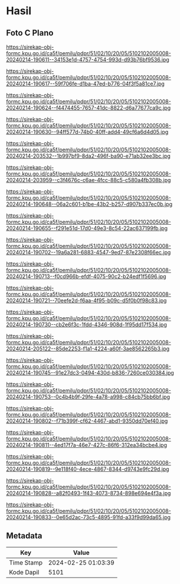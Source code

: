 # Hasil

## Foto C Plano

https://sirekap-obj-formc.kpu.go.id/ca5f/pemilu/pdpr/51/02/10/20/05/5102102005008-20240214-190611--34153e1d-4757-4754-993d-d93b76bf9536.jpg

https://sirekap-obj-formc.kpu.go.id/ca5f/pemilu/pdpr/51/02/10/20/05/5102102005008-20240214-190617--59f706fe-d1ba-47ed-b776-04f3f5a81ce7.jpg

https://sirekap-obj-formc.kpu.go.id/ca5f/pemilu/pdpr/51/02/10/20/05/5102102005008-20240214-190624--f4474455-7657-41dc-8822-d6a77677ca9c.jpg

https://sirekap-obj-formc.kpu.go.id/ca5f/pemilu/pdpr/51/02/10/20/05/5102102005008-20240214-190630--94ff577d-74b0-40ff-add4-49cf6a6d4d05.jpg

https://sirekap-obj-formc.kpu.go.id/ca5f/pemilu/pdpr/51/02/10/20/05/5102102005008-20240214-203532--1b997bf9-8da2-496f-ba90-e71ab32ee3bc.jpg

https://sirekap-obj-formc.kpu.go.id/ca5f/pemilu/pdpr/51/02/10/20/05/5102102005008-20240214-203959--c3f4676c-c6ae-4fcc-88c5-c580a4fb308b.jpg

https://sirekap-obj-formc.kpu.go.id/ca5f/pemilu/pdpr/51/02/10/20/05/5102102005008-20240214-190648--06a2c601-b1be-43b2-b257-d907b337ec0b.jpg

https://sirekap-obj-formc.kpu.go.id/ca5f/pemilu/pdpr/51/02/10/20/05/5102102005008-20240214-190655--f291e51d-17d0-49e3-8c54-22ac637199fb.jpg

https://sirekap-obj-formc.kpu.go.id/ca5f/pemilu/pdpr/51/02/10/20/05/5102102005008-20240214-190702--19a6a281-6883-4547-9ed7-87e2308f66ec.jpg

https://sirekap-obj-formc.kpu.go.id/ca5f/pemilu/pdpr/51/02/10/20/05/5102102005008-20240214-190713--f0cd966b-efdf-4075-90c2-b24edf1f5696.jpg

https://sirekap-obj-formc.kpu.go.id/ca5f/pemilu/pdpr/51/02/10/20/05/5102102005008-20240214-190721--70eefe2d-f6aa-4f95-b09c-d5f0b0f98c83.jpg

https://sirekap-obj-formc.kpu.go.id/ca5f/pemilu/pdpr/51/02/10/20/05/5102102005008-20240214-190730--cb2e6f3c-1fdd-4346-908d-1f95dd17f534.jpg

https://sirekap-obj-formc.kpu.go.id/ca5f/pemilu/pdpr/51/02/10/20/05/5102102005008-20240214-205122--85de2253-f1a1-4224-a60f-3ae8562265b3.jpg

https://sirekap-obj-formc.kpu.go.id/ca5f/pemilu/pdpr/51/02/10/20/05/5102102005008-20240214-190745--91e27dc3-0494-430d-b836-7260ce030384.jpg

https://sirekap-obj-formc.kpu.go.id/ca5f/pemilu/pdpr/51/02/10/20/05/5102102005008-20240214-190753--0c4b4b9f-29fe-4a78-a998-c84cb75bb6bf.jpg

https://sirekap-obj-formc.kpu.go.id/ca5f/pemilu/pdpr/51/02/10/20/05/5102102005008-20240214-190802--f71b399f-cf62-4467-abd1-9350dd70ef40.jpg

https://sirekap-obj-formc.kpu.go.id/ca5f/pemilu/pdpr/51/02/10/20/05/5102102005008-20240214-190811--4ed17f7a-46e7-427c-86f6-312ea34bcbe4.jpg

https://sirekap-obj-formc.kpu.go.id/ca5f/pemilu/pdpr/51/02/10/20/05/5102102005008-20240214-190819--9e118f40-4ece-4867-8344-d9743e9fc29d.jpg

https://sirekap-obj-formc.kpu.go.id/ca5f/pemilu/pdpr/51/02/10/20/05/5102102005008-20240214-190828--a82f0493-1f43-4073-8734-898e694e4f3a.jpg

https://sirekap-obj-formc.kpu.go.id/ca5f/pemilu/pdpr/51/02/10/20/05/5102102005008-20240214-190833--0e65d2ac-73c5-4895-91fd-a33f9d99da65.jpg


## Metadata

| Key        | Value               |
| ---------- | ------------------- |
| Time Stamp | 2024-02-25 01:03:39 |
| Kode Dapil | 5101                |




